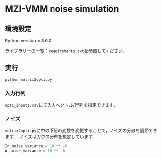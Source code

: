 # MZI-VMM noise simulation

## 環境設定

Python version = 3.6.0

ライブラリーの一覧：```requirements.txt```を参照してください．

## 実行

```bash
python matrix2opti.py
```

### 入力行列

```opti_inputs.csv```にて入力ベクトル/行列を指定できます．

### ノイズ

```matrix2opti.py```に中の下記の変数を変更することで，ノイズの分散を調節できます．
ノイズはガウス分布を想定しています．

```python
In_noise_variance = 10 ** -6
W_noise_variance = 10 ** -6
```
